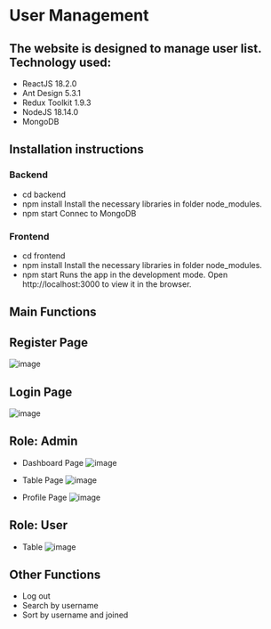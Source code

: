 # User Management

## The website is designed to manage user list. Technology used:
  + ReactJS 18.2.0
  + Ant Design 5.3.1
  + Redux Toolkit 1.9.3
  + NodeJS 18.14.0
  + MongoDB

## Installation instructions
  ### Backend
  + cd backend 
  + npm install 
  Install the necessary libraries in folder node_modules.
  + npm start
  Connec to MongoDB
  ### Frontend
  + cd frontend
  + npm install
  Install the necessary libraries in folder node_modules.
  + npm start
  Runs the app in the development mode. Open http://localhost:3000 to view it in the browser.
  
## Main Functions
  
  ## Register Page
  ![image](https://user-images.githubusercontent.com/91180076/229936634-6b6e1b16-8ce2-4e8e-8470-a554bf6fab3b.png)
  
  ## Login Page
  ![image](https://user-images.githubusercontent.com/91180076/229936716-e1558698-4782-4c6c-a86e-e13ed51c25c2.png)
  
  ## Role: Admin
  + Dashboard Page
  ![image](https://user-images.githubusercontent.com/91180076/229937039-4945dde1-f1e1-4801-8989-8c6b24342bc1.png)

  + Table Page
  ![image](https://user-images.githubusercontent.com/91180076/229937398-26be9fe3-e122-4894-84d5-2cb000256b4a.png)

  + Profile Page
  ![image](https://user-images.githubusercontent.com/91180076/229937429-438e549a-9108-49d8-81a2-a0fe6d85a717.png)
  
  ## Role: User
  + Table 
  ![image](https://user-images.githubusercontent.com/91180076/229937666-1c4197da-08d9-418e-b5a4-0676cac005f0.png)

## Other Functions
  + Log out
  + Search by username
  + Sort by username and joined 
